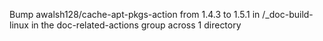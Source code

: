 Bump awalsh128/cache-apt-pkgs-action from 1.4.3 to 1.5.1 in /_doc-build-linux in the doc-related-actions group across 1 directory